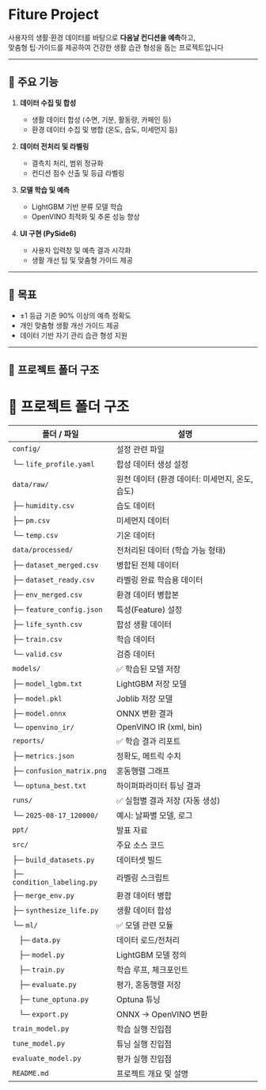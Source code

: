 # Fiture Project

사용자의 생활·환경 데이터를 바탕으로 **다음날 컨디션을 예측**하고,  
맞춤형 팁·가이드를 제공하여 건강한 생활 습관 형성을 돕는 프로젝트입니다

---

## 🚀 주요 기능
1. **데이터 수집 및 합성**  
   - 생활 데이터 합성 (수면, 기분, 활동량, 카페인 등)  
   - 환경 데이터 수집 및 병합 (온도, 습도, 미세먼지 등)

2. **데이터 전처리 및 라벨링**  
   - 결측치 처리, 범위 정규화  
   - 컨디션 점수 산출 및 등급 라벨링

3. **모델 학습 및 예측**  
   - LightGBM 기반 분류 모델 학습  
   - OpenVINO 최적화 및 추론 성능 향상

4. **UI 구현 (PySide6)**  
   - 사용자 입력창 및 예측 결과 시각화  
   - 생활 개선 팁 및 맞춤형 가이드 제공

---

## 🎯 목표
- ±1 등급 기준 90% 이상의 예측 정확도
- 개인 맞춤형 생활 개선 가이드 제공
- 데이터 기반 자기 관리 습관 형성 지원

---

## 📂 프로젝트 폴더 구조

# 📂 프로젝트 폴더 구조

| 폴더 / 파일 | 설명 |
|-------------|------------------------------------------------|
| `config/`   | 설정 관련 파일 |
| └─ `life_profile.yaml` | 합성 데이터 생성 설정 |
| `data/raw/` | 원천 데이터 (환경 데이터: 미세먼지, 온도, 습도) |
| ├─ `humidity.csv` | 습도 데이터 |
| ├─ `pm.csv`       | 미세먼지 데이터 |
| └─ `temp.csv`     | 기온 데이터 |
| `data/processed/` | 전처리된 데이터 (학습 가능 형태) |
| ├─ `dataset_merged.csv` | 병합된 전체 데이터 |
| ├─ `dataset_ready.csv`  | 라벨링 완료 학습용 데이터 |
| ├─ `env_merged.csv`     | 환경 데이터 병합본 |
| ├─ `feature_config.json`| 특성(Feature) 설정 |
| ├─ `life_synth.csv`     | 합성 생활 데이터 |
| ├─ `train.csv`          | 학습 데이터 |
| └─ `valid.csv`          | 검증 데이터 |
| `models/`   | ✅ 학습된 모델 저장 |
| ├─ `model_lgbm.txt` | LightGBM 저장 모델 |
| ├─ `model.pkl`      | Joblib 저장 모델 |
| ├─ `model.onnx`     | ONNX 변환 결과 |
| └─ `openvino_ir/`   | OpenVINO IR (xml, bin) |
| `reports/`  | ✅ 학습 결과 리포트 |
| ├─ `metrics.json`        | 정확도, 메트릭 수치 |
| ├─ `confusion_matrix.png`| 혼동행렬 그래프 |
| └─ `optuna_best.txt`     | 하이퍼파라미터 튜닝 결과 |
| `runs/`     | ✅ 실험별 결과 저장 (자동 생성) |
| └─ `2025-08-17_120000/` | 예시: 날짜별 모델, 로그 |
| `ppt/`      | 발표 자료 |
| `src/`      | 주요 소스 코드 |
| ├─ `build_datasets.py`   | 데이터셋 빌드 |
| ├─ `condition_labeling.py`| 라벨링 스크립트 |
| ├─ `merge_env.py`        | 환경 데이터 병합 |
| ├─ `synthesize_life.py`  | 생활 데이터 합성 |
| └─ `ml/`                 | ✅ 모델 관련 모듈 |
| &nbsp;&nbsp;&nbsp;├─ `data.py`      | 데이터 로드/전처리 |
| &nbsp;&nbsp;&nbsp;├─ `model.py`     | LightGBM 모델 정의 |
| &nbsp;&nbsp;&nbsp;├─ `train.py`     | 학습 루프, 체크포인트 |
| &nbsp;&nbsp;&nbsp;├─ `evaluate.py`  | 평가, 혼동행렬 저장 |
| &nbsp;&nbsp;&nbsp;├─ `tune_optuna.py` | Optuna 튜닝 |
| &nbsp;&nbsp;&nbsp;└─ `export.py`    | ONNX → OpenVINO 변환 |
| `train_model.py`    | 학습 실행 진입점 |
| `tune_model.py`     | 튜닝 실행 진입점 |
| `evaluate_model.py` | 평가 실행 진입점 |
| `README.md`         | 프로젝트 개요 및 설명 |

